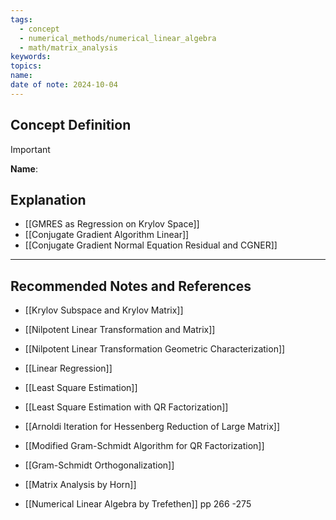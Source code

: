 ```yaml
---
tags:
  - concept
  - numerical_methods/numerical_linear_algebra
  - math/matrix_analysis
keywords: 
topics: 
name: 
date of note: 2024-10-04
---
```


## Concept Definition

>[!important]
>**Name**: 



## Explanation

- [[GMRES as Regression on Krylov Space]]
- [[Conjugate Gradient Algorithm Linear]]
- [[Conjugate Gradient Normal Equation Residual and CGNER]]



-----------
##  Recommended Notes and References


- [[Krylov Subspace and Krylov Matrix]]
- [[Nilpotent Linear Transformation and Matrix]]
- [[Nilpotent Linear Transformation Geometric Characterization]]
- [[Linear Regression]]
- [[Least Square Estimation]]
- [[Least Square Estimation with QR Factorization]]

- [[Arnoldi Iteration for Hessenberg Reduction of Large Matrix]]
- [[Modified Gram-Schmidt Algorithm for QR Factorization]]
- [[Gram-Schmidt Orthogonalization]]

- [[Matrix Analysis by Horn]] 
- [[Numerical Linear Algebra by Trefethen]] pp 266 -275
